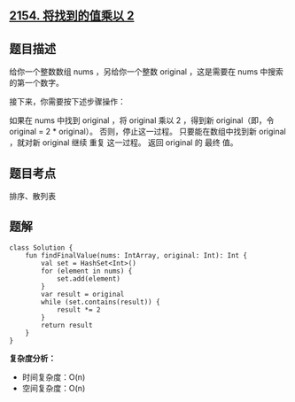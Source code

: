 ## [2154. 将找到的值乘以 2](https://leetcode.cn/problems/keep-multiplying-found-values-by-two/description/)

## 题目描述

给你一个整数数组 nums ，另给你一个整数 original ，这是需要在 nums 中搜索的第一个数字。

接下来，你需要按下述步骤操作：

如果在 nums 中找到 original ，将 original 乘以 2 ，得到新 original（即，令 original = 2 * original）。
否则，停止这一过程。
只要能在数组中找到新 original ，就对新 original 继续 重复 这一过程。
返回 original 的 最终 值。

## 题目考点

排序、散列表

## 题解
 
```
class Solution {
    fun findFinalValue(nums: IntArray, original: Int): Int {
        val set = HashSet<Int>()
        for (element in nums) {
            set.add(element)
        }
        var result = original
        while (set.contains(result)) {
            result *= 2
        }
        return result
    }
}
```

**复杂度分析：**

- 时间复杂度：O(n)
- 空间复杂度：O(n) 

